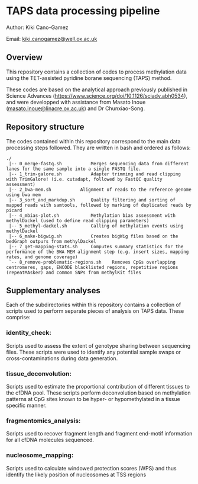 # TAPS data processing pipeline

Author:		Kiki Cano-Gamez

Email:		kiki.canogamez@well.ox.ac.uk


## Overview

This repository contains a collection of codes to process methylation data using the TET-assisted pyridine borane sequencing (TAPS) method.

These codes are based on the analytical approach previously published in Science Advances (https://www.science.org/doi/10.1126/sciadv.abh0534), and were developped with assistance from Masato Inoue (masato.inoue@linacre.ox.ac.uk) and Dr Chunxiao-Song.


## Repository structure

The codes contained within this repository correspond to the main data processing steps followed. They are written in bash and ordered as follows:

```
./
 |-- 0_merge-fastq.sh			Merges sequencing data from different lanes for the same sample into a single FASTQ file.
 |-- 1_trim-galore.sh			Adapter trimming and read clipping with TrimGalore! (i.e. cutadapt, followed by FastQC quality assessment)
 |-- 2_bwa-mem.sh			Alignment of reads to the reference genome using bwa mem
 |-- 3_sort_and_markdup.sh		Quality filtering and sorting of mapped reads with samtools, followed by marking of duplicated reads by picard
 |-- 4_mbias-plot.sh			Methylation bias assessment with methylDackel (used to define read clipping parameters)
 |-- 5_methyl-dackel.sh			Calling of methylation events using methylDackel
 |-- 6_make-bigwig.sh			Creates bigWig files based on the bedGraph outpurs from methylDackel
 |-- 7_get-mapping-stats.sh		Computes summary statistics for the performance of the BWA MEM alignment step (e.g. insert sizes, mapping rates, and genome coverage)
 `-- 8_remove-problematic-regions.sh	Removes CpGs overlapping centromeres, gaps, ENCODE blacklisted regions, repetitive regions (repeatMAsker) and common SNPs from methylKit files
```


## Supplementary analyses

Each of the subdirectories within this repository contains a collection of scripts used to perform separate pieces of analysis on TAPS data. These comprise:


### identity_check:

Scripts used to assess the extent of genotype sharing between sequencing files. These scripts were used to identify any potential sample swaps or cross-contaminations during data generation.


### tissue_deconvolution:

Scripts used to estimate the proportional contribution of different tissues to the cfDNA pool. These scripts perform deconvolution based on methylation patterns at CpG sites known to be hyper- or hypomethylated in a tissue specific manner.


### fragmentomics_analysis:

Scripts used to recover fragment length and fragment end-motif information for all cfDNA molecules sequenced.


### nucleosome_mapping:

Scripts used to calculate windowed protection scores (WPS) and thus identify the likely position of nucleosomes at TSS regions
